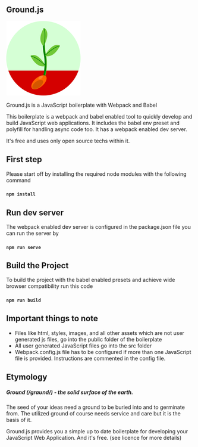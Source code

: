 ## Ground.js
![Ground.Js logo](./new-logo-200px.png)

Ground.js is a JavaScript boilerplate with Webpack and Babel

This boilerplate is a webpack and babel enabled tool to quickly develop and build JavaScript web applications. It includes the babel env preset and polyfill for handling async code too. It has a webpack enabled dev server.

It's free and uses only open source techs within it.

## First step
Please start off by installing the required node modules with the following command
#### `npm install`

## Run dev server
The webpack enabled dev server is configured in the package.json file you can run the server by
#### `npm run serve`

## Build the Project
To build the project with the babel enabled presets and achieve wide browser compatibility run this code
#### `npm run build`

## Important things to note
* Files like html, styles, images, and all other assets which are not user generated js files, go into the public folder of the boilerplate
* All user generated JavaScript files go into the src folder
* Webpack.config.js file has to be configured if more than one JavaScript file is provided. Instructions are commented in the config file.

## Etymology
##### Ground (/ɡraʊnd/) - the solid surface of the earth.
The seed of your ideas need a ground to be buried into and to germinate from. The utilized ground of course needs service and care but it is the basis of it.

Ground.js provides you a simple up to date boilerplate for developing your JavaScript Web Application. And it's free. (see licence for more details)

